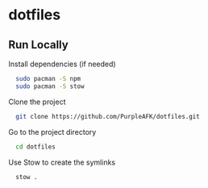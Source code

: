 # dotfiles

## Run Locally

Install dependencies (if needed)

```bash
  sudo pacman -S npm
  sudo pacman -S stow
```

Clone the project

```bash
  git clone https://github.com/PurpleAFK/dotfiles.git
```

Go to the project directory

```bash
  cd dotfiles
```

Use Stow to create the symlinks
```bash
  stow .
```
